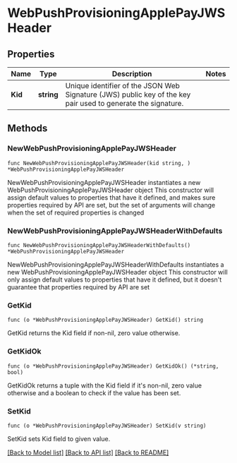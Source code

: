 # WebPushProvisioningApplePayJWSHeader

## Properties

Name | Type | Description | Notes
------------ | ------------- | ------------- | -------------
**Kid** | **string** | Unique identifier of the JSON Web Signature (JWS) public key of the key pair used to generate the signature. | 

## Methods

### NewWebPushProvisioningApplePayJWSHeader

`func NewWebPushProvisioningApplePayJWSHeader(kid string, ) *WebPushProvisioningApplePayJWSHeader`

NewWebPushProvisioningApplePayJWSHeader instantiates a new WebPushProvisioningApplePayJWSHeader object
This constructor will assign default values to properties that have it defined,
and makes sure properties required by API are set, but the set of arguments
will change when the set of required properties is changed

### NewWebPushProvisioningApplePayJWSHeaderWithDefaults

`func NewWebPushProvisioningApplePayJWSHeaderWithDefaults() *WebPushProvisioningApplePayJWSHeader`

NewWebPushProvisioningApplePayJWSHeaderWithDefaults instantiates a new WebPushProvisioningApplePayJWSHeader object
This constructor will only assign default values to properties that have it defined,
but it doesn't guarantee that properties required by API are set

### GetKid

`func (o *WebPushProvisioningApplePayJWSHeader) GetKid() string`

GetKid returns the Kid field if non-nil, zero value otherwise.

### GetKidOk

`func (o *WebPushProvisioningApplePayJWSHeader) GetKidOk() (*string, bool)`

GetKidOk returns a tuple with the Kid field if it's non-nil, zero value otherwise
and a boolean to check if the value has been set.

### SetKid

`func (o *WebPushProvisioningApplePayJWSHeader) SetKid(v string)`

SetKid sets Kid field to given value.



[[Back to Model list]](../README.md#documentation-for-models) [[Back to API list]](../README.md#documentation-for-api-endpoints) [[Back to README]](../README.md)


